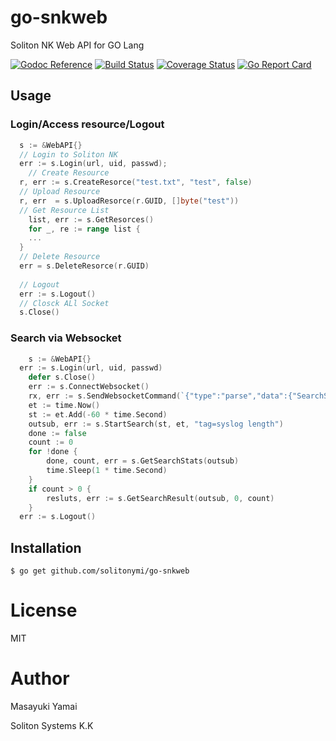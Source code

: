 # go-snkweb

Soliton NK Web API for GO Lang

[![Godoc Reference](https://godoc.org/github.com/solitonymi/go-snkweb?status.svg)](http://godoc.org/github.com/solitonymi/go-snkweb)
[![Build Status](https://travis-ci.org/solitonymi/go-snkweb.svg?branch=master)](https://travis-ci.org/solitonymi/go-snkweb)
[![Coverage Status](https://coveralls.io/repos/github/solitonymi/go-snkweb/badge.svg?branch=master)](https://coveralls.io/github/solitonymi/go-snkweb?branch=master)
[![Go Report Card](https://goreportcard.com/badge/solitonymi/go-snkweb)](https://goreportcard.com/report/solitonymi/go-snkweb)



## Usage

### Login/Access resource/Logout 

```go
  s := &WebAPI{}
  // Login to Soliton NK
  err := s.Login(url, uid, passwd);
	// Create Resource
  r, err := s.CreateResorce("test.txt", "test", false)
  // Upload Resource
  r, err  = s.UploadResorce(r.GUID, []byte("test"))
  // Get Resource List
	list, err := s.GetResorces()
	for _, re := range list {
    ...
  }
  // Delete Resource
  err = s.DeleteResorce(r.GUID)
  
  // Logout
  err := s.Logout()
  // Closck ALl Socket
  s.Close()
```

### Search via Websocket

```go
	s := &WebAPI{}
  err := s.Login(url, uid, passwd)
	defer s.Close()
	err := s.ConnectWebsocket()
	rx, err := s.SendWebsocketCommand(`{"type":"parse","data":{"SearchString":"tag=syslog"}}`, false)
	et := time.Now()
	st := et.Add(-60 * time.Second)
	outsub, err := s.StartSearch(st, et, "tag=syslog length")
	done := false
	count := 0
	for !done {
		done, count, err = s.GetSearchStats(outsub)
		time.Sleep(1 * time.Second)
	}
	if count > 0 {
		resluts, err := s.GetSearchResult(outsub, 0, count)
	}
  err := s.Logout()

```

## Installation

```
$ go get github.com/solitonymi/go-snkweb
```

# License

MIT

# Author

Masayuki Yamai

Soliton Systems K.K 
